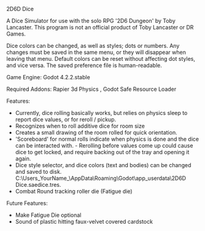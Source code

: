 2D6D Dice

A Dice Simulator for use with the solo RPG '2D6 Dungeon' by Toby Lancaster. This program is not an official product of Toby Lancaster or DR Games.

Dice colors can be changed, as well as styles; dots or numbers. Any changes must be saved in the same menu, or they will disappear when leaving that menu. Default colors can be reset without affecting dot styles, and vice versa. The saved preference file is human-readable.

Game Engine:		Godot 4.2.2.stable

Required Addons:	Rapier 3d Physics , Godot Safe Resource Loader

Features:
- Currently, dice rolling basically works, but relies on physics sleep to report dice values, or for reroll / pickup.
- Recognizes when to roll additive dice for room size
- Creates a small drawing of the room rolled for quick orientation.
- 'Scoreboard' for normal rolls indicate when physics is done and the dice can be interacted with. - Rerolling before values come up could cause dice to get locked, and require backing out of the tray and opening it again.
- Dice style selector, and dice colors (text and bodies) can be changed and saved to disk. C:\Users\_YourName_\AppData\Roaming\Godot\app_userdata\2D6D Dice.saedice.tres.
- Combat Round tracking roller die (Fatigue die)

Future Features:
- Make Fatigue Die optional
- Sound of plastic hitting faux-velvet covered cardstock
